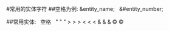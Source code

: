 #常用的实体字符
##空格为例:
&entity_name;
&nbsp;
&#entity_number;
&#160;

##常用实体:
&nbsp;     空格  &#160;
&quot;      "        &#34;
&gt;          >        &#62;
&lt;           <        &#60;
&amp;      &        &#38;
&copy; &#169;
